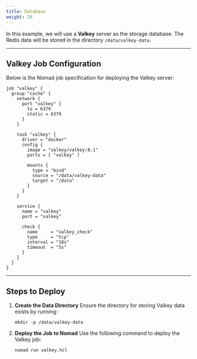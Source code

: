```yaml
---
title: Database
weight: 20
---
```


In this example, we will use a **Valkey** server as the storage database. The Redis data will be stored in the directory `/data/valkey-data`.

---

## Valkey Job Configuration

Below is the Nomad job specification for deploying the Valkey server:

```hcl {filename="valkey.hcl"}
job "valkey" {
  group "cache" {
    network {
      port "valkey" {
        to = 6379
        static = 6379
      }
    }

    task "valkey" {
      driver = "docker"
      config {
        image = "valkey/valkey:8.1"
        ports = [ "valkey" ]

        mounts {
          type = "bind"
          source = "/data/valkey-data"
          target = "/data"
        }
      }
    }

    service {
      name = "valkey"
      port = "valkey"

      check {
        name     = "valkey_check"
        type     = "tcp"
        interval = "10s"
        timeout  = "5s"
      }
    }
  }
}
```

---

## Steps to Deploy

1. **Create the Data Directory**
   Ensure the directory for storing Valkey data exists by running:

   ```shell
   mkdir -p /data/valkey-data
   ```

2. **Deploy the Job to Nomad**
   Use the following command to deploy the Valkey job:

   ```shell
   nomad run valkey.hcl
   ```
